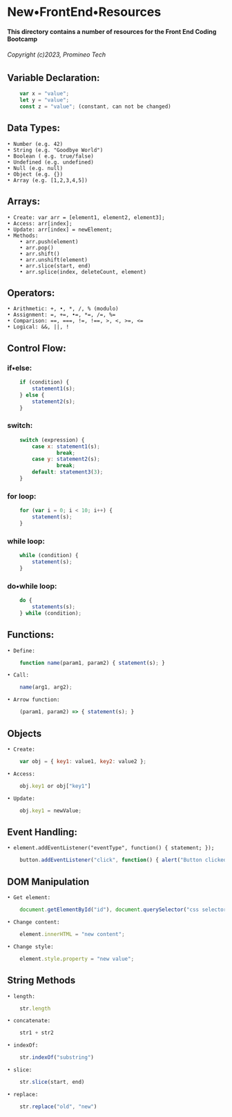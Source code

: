 # New•FrontEnd•Resources

#### This directory contains a number of resources for the Front End Coding Bootcamp
###### Copyright (c)2023, Promineo Tech


## Variable Declaration:

```JavaScript
	var x = "value";
	let y = "value";
	const z = "value"; (constant, can not be changed)
```

## Data Types:
	• Number (e.g. 42)
	• String (e.g. "Goodbye World")
	• Boolean ( e.g. true/false)
	• Undefined (e.g. undefined)
	• Null (e.g. null)
	• Object (e.g. {})
	• Array (e.g. [1,2,3,4,5])


## Arrays:
	• Create: var arr = [element1, element2, element3];
	• Access: arr[index];
	• Update: arr[index] = newElement;
	• Methods: 
		• arr.push(element)
		• arr.pop()
		• arr.shift()
		• arr.unshift(element)
		• arr.slice(start, end)
		• arr.splice(index, deleteCount, element)


## Operators:
	• Arithmetic: +, •, *, /, % (modulo)
	• Assignment: =, +=, •=, *=, /=, %=
	• Comparison: ==, ===, !=, !==, >, <, >=, <=
	• Logical: &&, ||, !


## Control Flow: 

### if•else: 
```JavaScript
	if (condition) { 
		statement1(s); 
	} else {
		statement2(s);
	}
```

### switch:
```JavaScript
	switch (expression) { 
		case x: statement1(s); 
		   	 	break; 
		case y: statement2(s); 
				break; 
		default: statement3(3); 
	}
```

### for loop:
```JavaScript
	for (var i = 0; i < 10; i++) { 
		statement(s); 
	}
```

### while loop:
```JavaScript
	while (condition) {
		statement(s);
	}
```

### do•while loop:
```JavaScript
	do {
		statements(s);	
	} while (condition);
```

## Functions:
	• Define: 
```JavaScript
	function name(param1, param2) { statement(s); }
```
	• Call: 
```JavaScript
	name(arg1, arg2);
```
	• Arrow function: 
```JavaScript
	(param1, param2) => { statement(s); }
```

## Objects
	• Create: 
```JavaScript
	var obj = { key1: value1, key2: value2 };
```
	• Access: 
```JavaScript
	obj.key1 or obj["key1"]
```
	• Update: 
```JavaScript
	obj.key1 = newValue;
```
	
## Event Handling:
	• element.addEventListener("eventType", function() { statement; });
```JavaScript	
	button.addEventListener("click", function() { alert("Button clicked!"); });
```



## DOM Manipulation
	• Get element: 
```JavaScript
	document.getElementById("id"), document.querySelector("css selector")
```
	• Change content: 
```JavaScript
	element.innerHTML = "new content";
```
	• Change style: 
```JavaScript
	element.style.property = "new value";
```



## String Methods
	• length: 
```JavaScript	
	str.length
```
	• concatenate: 
```JavaScript	
	str1 + str2
```	
	• indexOf: 
```JavaScript	
	str.indexOf("substring")
```
	• slice: 
```JavaScript	
	str.slice(start, end)
```	
	• replace: 
```JavaScript	
	str.replace("old", "new")
```
